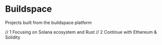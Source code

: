 # Buildspace
Projects built from the buildspace platform

// 1 Focusing on Solana ecosystem and Rust
// 2 Continue with Ethereum & Solidity
